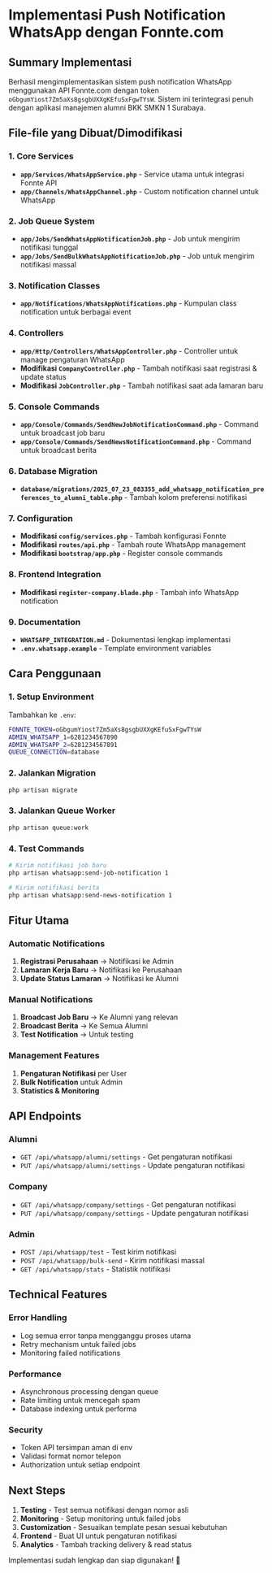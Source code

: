 # Implementasi Push Notification WhatsApp dengan Fonnte.com

## Summary Implementasi

Berhasil mengimplementasikan sistem push notification WhatsApp menggunakan API Fonnte.com dengan token `oGbgumYiost7Zm5aXs8gsgbUXXgKEfuSxFgwTYsW`. Sistem ini terintegrasi penuh dengan aplikasi manajemen alumni BKK SMKN 1 Surabaya.

## File-file yang Dibuat/Dimodifikasi

### 1. Core Services
- **`app/Services/WhatsAppService.php`** - Service utama untuk integrasi Fonnte API
- **`app/Channels/WhatsAppChannel.php`** - Custom notification channel untuk WhatsApp

### 2. Job Queue System
- **`app/Jobs/SendWhatsAppNotificationJob.php`** - Job untuk mengirim notifikasi tunggal
- **`app/Jobs/SendBulkWhatsAppNotificationJob.php`** - Job untuk mengirim notifikasi massal

### 3. Notification Classes
- **`app/Notifications/WhatsAppNotifications.php`** - Kumpulan class notification untuk berbagai event

### 4. Controllers
- **`app/Http/Controllers/WhatsAppController.php`** - Controller untuk manage pengaturan WhatsApp
- **Modifikasi `CompanyController.php`** - Tambah notifikasi saat registrasi & update status
- **Modifikasi `JobController.php`** - Tambah notifikasi saat ada lamaran baru

### 5. Console Commands
- **`app/Console/Commands/SendNewJobNotificationCommand.php`** - Command untuk broadcast job baru
- **`app/Console/Commands/SendNewsNotificationCommand.php`** - Command untuk broadcast berita

### 6. Database Migration
- **`database/migrations/2025_07_23_083355_add_whatsapp_notification_preferences_to_alumni_table.php`** - Tambah kolom preferensi notifikasi

### 7. Configuration
- **Modifikasi `config/services.php`** - Tambah konfigurasi Fonnte
- **Modifikasi `routes/api.php`** - Tambah route WhatsApp management
- **Modifikasi `bootstrap/app.php`** - Register console commands

### 8. Frontend Integration
- **Modifikasi `register-company.blade.php`** - Tambah info WhatsApp notification

### 9. Documentation
- **`WHATSAPP_INTEGRATION.md`** - Dokumentasi lengkap implementasi
- **`.env.whatsapp.example`** - Template environment variables

## Cara Penggunaan

### 1. Setup Environment
Tambahkan ke `.env`:
```bash
FONNTE_TOKEN=oGbgumYiost7Zm5aXs8gsgbUXXgKEfuSxFgwTYsW
ADMIN_WHATSAPP_1=6281234567890
ADMIN_WHATSAPP_2=6281234567891
QUEUE_CONNECTION=database
```

### 2. Jalankan Migration
```bash
php artisan migrate
```

### 3. Jalankan Queue Worker
```bash
php artisan queue:work
```

### 4. Test Commands
```bash
# Kirim notifikasi job baru
php artisan whatsapp:send-job-notification 1

# Kirim notifikasi berita
php artisan whatsapp:send-news-notification 1
```

## Fitur Utama

### Automatic Notifications
1. **Registrasi Perusahaan** → Notifikasi ke Admin
2. **Lamaran Kerja Baru** → Notifikasi ke Perusahaan
3. **Update Status Lamaran** → Notifikasi ke Alumni

### Manual Notifications
1. **Broadcast Job Baru** → Ke Alumni yang relevan
2. **Broadcast Berita** → Ke Semua Alumni
3. **Test Notification** → Untuk testing

### Management Features
1. **Pengaturan Notifikasi** per User
2. **Bulk Notification** untuk Admin
3. **Statistics & Monitoring**

## API Endpoints

### Alumni
- `GET /api/whatsapp/alumni/settings` - Get pengaturan notifikasi
- `PUT /api/whatsapp/alumni/settings` - Update pengaturan notifikasi

### Company  
- `GET /api/whatsapp/company/settings` - Get pengaturan notifikasi
- `PUT /api/whatsapp/company/settings` - Update pengaturan notifikasi

### Admin
- `POST /api/whatsapp/test` - Test kirim notifikasi
- `POST /api/whatsapp/bulk-send` - Kirim notifikasi massal
- `GET /api/whatsapp/stats` - Statistik notifikasi

## Technical Features

### Error Handling
- Log semua error tanpa mengganggu proses utama
- Retry mechanism untuk failed jobs
- Monitoring failed notifications

### Performance
- Asynchronous processing dengan queue
- Rate limiting untuk mencegah spam
- Database indexing untuk performa

### Security
- Token API tersimpan aman di env
- Validasi format nomor telepon
- Authorization untuk setiap endpoint

## Next Steps

1. **Testing** - Test semua notifikasi dengan nomor asli
2. **Monitoring** - Setup monitoring untuk failed jobs
3. **Customization** - Sesuaikan template pesan sesuai kebutuhan
4. **Frontend** - Buat UI untuk pengaturan notifikasi
5. **Analytics** - Tambah tracking delivery & read status

Implementasi sudah lengkap dan siap digunakan! 🚀
